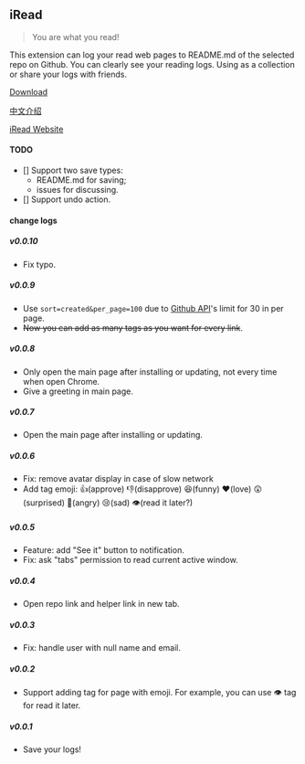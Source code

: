 ## iRead

> You are what you read! 

This extension can log your read web pages to README.md of the selected repo on Github.
You can clearly see your reading logs. Using as a collection or share your logs with friends.

[Download](https://chrome.google.com/webstore/detail/iread/nelcbbedkpoknladgbpebfflnambeiif)

[中文介绍](https://www.yuque.com/chaofeis/lifelog/eqal52)

[iRead Website](https://chafel.github.io/iRead/)


#### TODO
- [] Support two save types:
  - README.md for saving;
  - issues for discussing.
- [] Support undo action. 


#### change logs

##### v0.0.10
- Fix typo.

##### v0.0.9
- Use `sort=created&per_page=100` due to [Github API](https://docs.github.com/en/rest)'s limit for 30 in per page.
- ~~Now you can add as many tags as you want for every link~~.

##### v0.0.8
- Only open the main page after installing or updating, not every time when open Chrome.
- Give a greeting in main page.

##### v0.0.7
- Open the main page after installing or updating.


##### v0.0.6
- Fix: remove avatar display in case of slow network
- Add tag emoji: :+1:(approve) :-1:(disapprove)  :satisfied:(funny) :heart:(love) :astonished:(surprised) :triumph:(angry)  :cry:(sad) :eye:(read it later?)

##### v0.0.5

- Feature: add "See it" button to notification.
- Fix: ask "tabs" permission to read current active window.

##### v0.0.4 

- Open repo link and helper link in new tab.

##### v0.0.3

- Fix: handle user with null name and email.

##### v0.0.2

- Support adding tag for page with emoji. For example, you can use :eye: tag for read it later.

##### v0.0.1 

- Save your logs!

